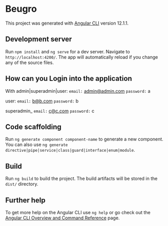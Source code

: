 # Beugro

This project was generated with [Angular CLI](https://github.com/angular/angular-cli) version 12.1.1.

## Development server

Run `npm install` and `ng serve` for a dev server. Navigate to `http://localhost:4200/`. The app will automatically reload if you change any of the source files.

## How can you Login into the application

With admin|superadmin|user:
`email:` admin@admin.com
`password:` a

 user:
`email:` b@b.com
`password:` b

 superadmin_
`email:` c@c.com
`password:` c


## Code scaffolding

Run `ng generate component component-name` to generate a new component. You can also use `ng generate directive|pipe|service|class|guard|interface|enum|module`.

## Build

Run `ng build` to build the project. The build artifacts will be stored in the `dist/` directory.

## Further help

To get more help on the Angular CLI use `ng help` or go check out the [Angular CLI Overview and Command Reference](https://angular.io/cli) page.
